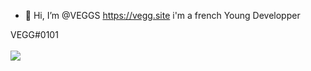 - 👋 Hi, I’m @VEGGS https://vegg.site
i'm a french Young Developper

VEGG#0101
⠀⠀⠀⠀⠀⠀⠀⠀⠀⠀⠀⠀⠀⠀⠀⠀⠀⠀⠀⠀⠀⠀⠀⠀⠀⠀⠀⠀⠀⠀⠀⠀⠀⠀⠀⠀⠀⠀⠀⠀⠀⠀⠀⠀⠀⠀⠀⠀
![](https://github.com/VEGGS/earth-in-space.gif)⠀⠀⠀⠀⠀
